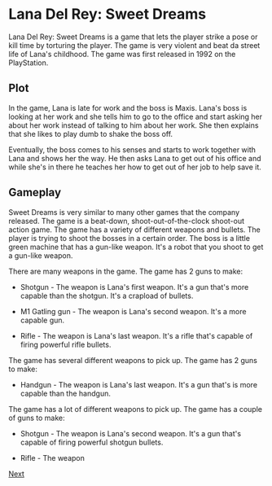 # Lana Del Rey: Sweet Dreams

Lana Del Rey: Sweet Dreams is a game that lets the player strike a pose or kill time by torturing the player. The game is very violent and beat da street life of Lana's childhood. The game was first released in 1992 on the PlayStation.

## Plot

In the game, Lana is late for work and the boss is Maxis. Lana's boss is looking at her work and she tells him to go to the office and start asking her about her work instead of talking to him about her work. She then explains that she likes to play dumb to shake the boss off.

Eventually, the boss comes to his senses and starts to work together with Lana and shows her the way. He then asks Lana to get out of his office and while she's in there he teaches her how to get out of her job to help save it.

## Gameplay

Sweet Dreams is very similar to many other games that the company released. The game is a beat-down, shoot-out-of-the-clock shoot-out action game. The game has a variety of different weapons and bullets. The player is trying to shoot the bosses in a certain order. The boss is a little green machine that has a gun-like weapon. It's a robot that you shoot to get a gun-like weapon.

There are many weapons in the game. The game has 2 guns to make:

*   Shotgun - The weapon is Lana's first weapon. It's a gun that's more capable than the shotgun. It's a crapload of bullets.

*   M1 Gatling gun - The weapon is Lana's second weapon. It's a more capable gun.

*   Rifle - The weapon is Lana's last weapon. It's a rifle that's capable of firing powerful rifle bullets.

The game has several different weapons to pick up. The game has 2 guns to make:

*   Handgun - The weapon is Lana's last weapon. It's a gun that's is more capable than the handgun.

The game has a lot of different weapons to pick up. The game has a couple of guns to make:

*   Shotgun - The weapon is Lana's second weapon. It's a gun that's capable of firing powerful shotgun bullets.

*   Rifle - The weapon

[Next](175.md)